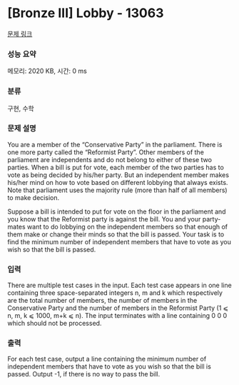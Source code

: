 # [Bronze III] Lobby - 13063 

[문제 링크](https://www.acmicpc.net/problem/13063) 

### 성능 요약

메모리: 2020 KB, 시간: 0 ms

### 분류

구현, 수학

### 문제 설명

<p>You are a member of the “Conservative Party” in the parliament. There is one more party called the “Reformist Party”. Other members of the parliament are independents and do not belong to either of these two parties. When a bill is put for vote, each member of the two parties has to vote as being decided by his/her party. But an independent member makes his/her mind on how to vote based on different lobbying that always exists. Note that parliament uses the majority rule (more than half of all members) to make decision.</p>

<p>Suppose a bill is intended to put for vote on the floor in the parliament and you know that the Reformist party is against the bill. You and your party-mates want to do lobbying on the independent members so that enough of them make or change their minds so that the bill is passed. Your task is to find the minimum number of independent members that have to vote as you wish so that the bill is passed.</p>

### 입력 

 <p>There are multiple test cases in the input. Each test case appears in one line containing three space-separated integers n, m and k which respectively are the total number of members, the number of members in the Conservative Party and the number of members in the Reformist Party (1 ⩽ n, m, k ⩽ 1000, m+k ⩽ n). The input terminates with a line containing 0 0 0 which should not be processed.</p>

### 출력 

 <p>For each test case, output a line containing the minimum number of independent members that have to vote as you wish so that the bill is passed. Output -1, if there is no way to pass the bill.</p>

